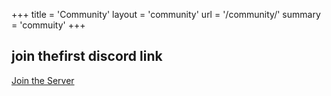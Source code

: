 +++
title = 'Community'
layout = 'community'
url = '/community/'
summary = 'commuity'
+++

## join thefirst discord link
[Join the Server](https://discord.gg/DQrrG9uv)